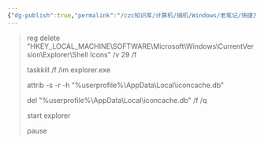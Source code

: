 ```yaml
---
{"dg-publish":true,"permalink":"/czc知识库/计算机/搞机/Windows/老笔记/快捷方式图标小箭头恢复.bat/","dgPassFrontmatter":true,"created":"2024-06-18T17:45:20.315+08:00","updated":"2024-12-08T12:34:13.028+08:00"}
---
```



> reg delete "HKEY_LOCAL_MACHINE\SOFTWARE\Microsoft\Windows\CurrentVersion\Explorer\Shell Icons" /v 29 /f
> 
> taskkill /f /im explorer.exe
> 
> attrib -s -r -h "%userprofile%\AppData\Local\iconcache.db"
> 
> del "%userprofile%\AppData\Local\iconcache.db" /f /q
> 
> start explorer
> 
> pause